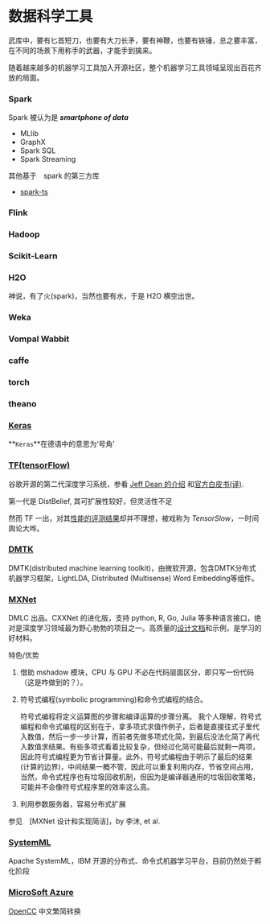 # 数据科学工具

武库中，要有匕首短刀，也要有大刀长矛，要有神鞭，也要有铁锤，总之要丰富，在不同的场景下用称手的武器，才能手到擒来。

随着越来越多的机器学习工具加入开源社区，整个机器学习工具领域呈现出百花齐放的局面。

### Spark

Spark 被认为是 ***smartphone of data***

- MLlib
- GraphX
- Spark SQL
- Spark Streaming

其他基于　spark 的第三方库

- [spark-ts](https://github.com/cloudera/spark-timeseries)



### Flink

### Hadoop

### Scikit-Learn

### H2O

神说，有了火(spark)，当然也要有水，于是 H2O 横空出世。

### Weka

### Vompal Wabbit

### caffe

### torch

### theano

### [Keras](http://keras.io/)

**`Keras`**在德语中的意思为‘号角’


### [TF(tensorFlow)](http://tensorflow.org/)
谷歌开源的第二代深度学习系统，参看 [Jeff Dean 的介绍](http://vdisk.weibo.com/s/tQWXdywczVZO) 和[官方白皮书(译)](http://www.jianshu.com/p/65dc64e4c81f).

第一代是 DistBelief, 其可扩展性较好，但灵活性不足

然而 TF 一出，对其[性能的评测结果](https://github.com/soumith/convnet-benchmarks/issues/66)却并不理想，被戏称为 *TensorSlow*，一时间舆论大哗。



### [DMTK](http://www.dmtk.io/)
DMTK(distributed machine learning toolkit)，由微软开源，包含DMTK分布式机器学习框架，LightLDA, Distributed (Multisense) Word Embedding等组件。

### [MXNet](https://github.com/dmlc/mxnet/)
DMLC 出品。CXXNet 的进化版，支持 python, R, Go, Julia 等多种语言接口，绝对是深度学习领域最为野心勃勃的项目之一。高质量的[设计文档](http://mxnet.rtfd.org/)和示例，是学习的好材料。

特色/优势
1. 借助 mshadow 模块，CPU 与 GPU 不必在代码层面区分，即只写一份代码（这是咋做到的？）。
2. 符号式编程(symbolic programming)和命令式编程的结合。

   符号式编程将定义运算图的步骤和编译运算的步骤分离。
   我个人理解，符号式编程和命令式编程的区别在于，拿多项式求值作例子，后者是直接往式子里代入数值，然后一步一步计算，而前者先做多项式化简，到最后没法化简了再代入数值求结果。有些多项式看着比较复杂，但经过化简可能最后就剩一两项，因此符号式编程更为节省计算量。此外，符号式编程由于明示了最后的结果(计算的边界)，中间结果一概不管，因此可以重复利用内存，节省空间占用，当然，命令式程序也有垃圾回收机制，但因为是编译器通用的垃圾回收策略，可能并不会像符号式程序里的效率这么高。

3. 利用参数服务器，容易分布式扩展

参见　[MXNet 设计和实现简洁]，by 李沐, et al.

### [SystemML](http://systemml.apache.org/)
Apache SystemML，IBM 开源的分布式、命令式机器学习平台，目前仍然处于孵化阶段


### [MicroSoft Azure](https://login.microsoftonline.com/common/oauth2/authorize?api-version=1.0&client_id=0736f41a-0425-4b46-bdb5-1563eff02385&response_type=id_token&scope=openid&redirect_uri=https://login.azureml.net/response.aspx&response_mode=form_post&state=4dabebe2f8bd438d99a6b735b405fb1a&nonce=635846325692222953.ZWQ5MmM1OTYtYTNmMS00NGIxLThjYjctMDJlOTRjMDM5NDI3NTkwM2MyNzctNjEzYS00MzVmLTk3NmItOWU3NDNhZGMzMjA2)


[OpenCC](https://github.com/BYVoid/OpenCC)
中文繁简转换




